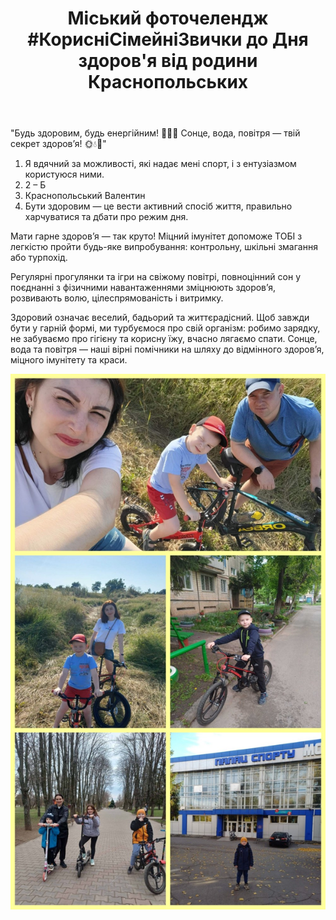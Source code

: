 ﻿---
title: "Міський фоточелендж #КорисніСімейніЗвички до Дня здоров'я від родини Краснопольських"
---

"Будь здоровим, будь енергійним! 💪🚴‍♂️ Сонце, вода, повітря — твій секрет здоров’я! 🌞💧🌿"

1. Я вдячний за можливості, які надає мені спорт, і з ентузіазмом користуюся ними.
2. 2 – Б
3. Краснопольський Валентин
4. Бути здоровим — це вести активний спосіб життя, правильно харчуватися та дбати про режим дня.

Мати гарне здоров’я — так круто! Міцний імунітет допоможе ТОБІ з легкістю пройти будь-яке випробування: контрольну, шкільні змагання або турпохід.

Регулярні прогулянки та ігри на свіжому повітрі, повноцінний сон у поєднанні з фізичними навантаженнями зміцнюють здоров’я, розвивають волю, цілеспрямованість і витримку.

Здоровий означає веселий, бадьорий та життєрадісний. Щоб завжди бути у гарній формі, ми турбуємося про свій організм: робимо зарядку, не забуваємо про гігієну та корисну їжу, вчасно лягаємо спати. Сонце, вода та повітря — наші вірні помічники на шляху до відмінного здоров’я, міцного імунітету та краси.

![](image.jpg)
